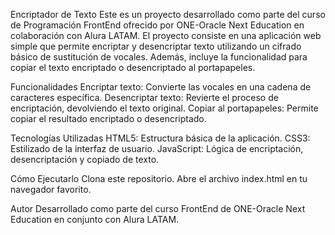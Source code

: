 Encriptador de Texto
Este es un proyecto desarrollado como parte del curso de Programación FrontEnd ofrecido por ONE-Oracle Next Education en colaboración con Alura LATAM. El proyecto consiste en una aplicación web simple que permite encriptar y desencriptar texto utilizando un cifrado básico de sustitución de vocales. Además, incluye la funcionalidad para copiar el texto encriptado o desencriptado al portapapeles.

Funcionalidades
Encriptar texto: Convierte las vocales en una cadena de caracteres específica.
Desencriptar texto: Revierte el proceso de encriptación, devolviendo el texto original.
Copiar al portapapeles: Permite copiar el resultado encriptado o desencriptado.

Tecnologías Utilizadas
HTML5: Estructura básica de la aplicación.
CSS3: Estilizado de la interfaz de usuario.
JavaScript: Lógica de encriptación, desencriptación y copiado de texto.

Cómo Ejecutarlo
Clona este repositorio.
Abre el archivo index.html en tu navegador favorito.

Autor
Desarrollado como parte del curso FrontEnd de ONE-Oracle Next Education en conjunto con Alura LATAM.

